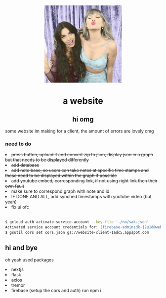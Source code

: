 <p align="center">
  <img src=
  "/public/hi.jpg" height="250">
    <h1 align="center">a website</h1>
</p>

<h2 align="center">hi omg</h2>
<p>some website im making for a client, the amount of errors are lovely omg </p>
<h3>need to do </h3>
<li> <del> press button, upload it and convert zip to json, display json in a graph but that needs to be displayed differently </del></li>
<li> <del> add database </del> </li>
<li> <del> add note base, so users can take notes at specific time stamps and those need to be displayed within the graph if possible </del> </li>
<li><del> add youtube embed, corresponding link, if not using right link then their own fault </del> </li>
<li> make sure to correspond graph with note and id</li>
<li> IF DONE AND ALL, add synched timestamps with youtube video (but yeah)</li>
<li> fix ui ofc </li>
<br/>

```zsh
$ gcloud auth activate-service-account --key-file './no/sak.json'
Activated service account credentials for: [firebase-adminsdk-j2u1d@website-client-1adc5.iam.gserviceaccount.com]
$ gsutil cors set cors.json gs://website-client-1adc5.appspot.com
```

## hi and bye

oh yeah used packages

<li> nextjs
<li> flask
<li> axios
<li> tremor
<li> firebase (setup the cors and auth)
run npm i

